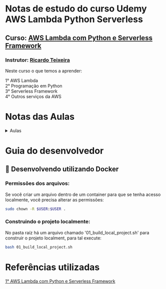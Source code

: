 # Notas de estudo do curso Udemy AWS Lambda Python Serverless

## Curso: [AWS Lambda com Python e Serverless Framework](https://www.udemy.com/course/aws-lambda-com-python-e-serverless-framework/)  
### Instrutor: [Ricardo Teixeira](https://www.udemy.com/user/f13f3617-1b4a-4f76-974a-29bf554ccc6d/ )  

Neste curso o que temos a aprender:  

1° AWS Lambda  
2° Programação em Python  
3° Serverless Framework  
4° Outros serviços da AWS  

# Notas das Aulas
<details>
    <summary>Aulas</summary>
    <ul>
        <li><a href="https://github.com/claudimf/udemy-aws-lambda-python-serverless/tree/main/curso-base">Introdução ao Python</a></li>
    </ul>
</details>

# Guia do desenvolvedor

## 🐳 Desenvolvendo utilizando Docker

### Permissões dos arquivos:
Se você criar um arquivo dentro de um container para que se tenha acesso localmente, você precisa alterar as permissões:

```sh
sudo chown -R $USER:$USER .
```
### Construindo o projeto localmente:
No pasta raíz há um arquivo chamado '01_build_local_project.sh' para construir o projeto localment, para tal execute:

```sh
bash 01_build_local_project.sh
```

# Referências utilizadas
[1° AWS Lambda com Python e Serverless Framework](https://www.udemy.com/course/aws-lambda-com-python-e-serverless-framework/)  